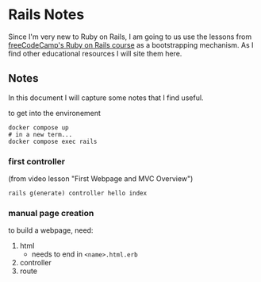 # Rails Notes

Since I'm very new to Ruby on Rails, I am going to us use the lessons from [freeCodeCamp's Ruby on Rails course](https://www.youtube.com/watch?v=fmyvWz5TUWg) as a bootstrapping mechanism. As I find other educational resources I will site them here.


## Notes
In this document I will capture some notes that I find useful.

to get into the environement
```shell
docker compose up
# in a new term...
docker compose exec rails
```

### first controller
(from video lesson "First Webpage and MVC Overview")

```shell
rails g(enerate) controller hello index
```

### manual page creation
to build a webpage, need:
1. html
   - needs to end in `<name>.html.erb`
2. controller
3. route

